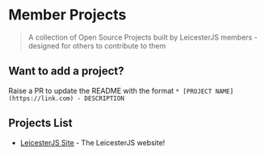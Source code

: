 # Member Projects
> A collection of Open Source Projects built by LeicesterJS members - designed for others to contribute to them

## Want to add a project?
Raise a PR to update the README with the format
`* [PROJECT NAME](https://link.com) - DESCRIPTION `

## Projects List
* [LeicesterJS Site](https://github.com/leicesterjs/site) - The LeicesterJS website!
